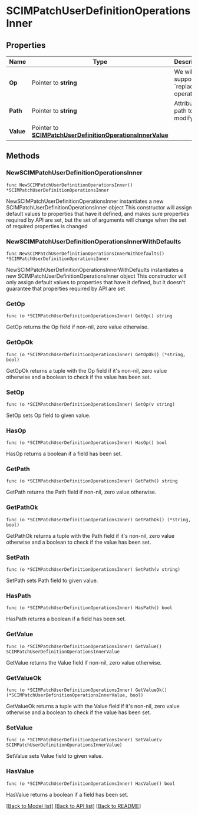 # SCIMPatchUserDefinitionOperationsInner

## Properties

Name | Type | Description | Notes
------------ | ------------- | ------------- | -------------
**Op** | Pointer to **string** | We will only support &#x60;replace&#x60; operation. | [optional] 
**Path** | Pointer to **string** | Attribute path to modify | [optional] 
**Value** | Pointer to [**SCIMPatchUserDefinitionOperationsInnerValue**](SCIMPatchUserDefinitionOperationsInnerValue.md) |  | [optional] 

## Methods

### NewSCIMPatchUserDefinitionOperationsInner

`func NewSCIMPatchUserDefinitionOperationsInner() *SCIMPatchUserDefinitionOperationsInner`

NewSCIMPatchUserDefinitionOperationsInner instantiates a new SCIMPatchUserDefinitionOperationsInner object
This constructor will assign default values to properties that have it defined,
and makes sure properties required by API are set, but the set of arguments
will change when the set of required properties is changed

### NewSCIMPatchUserDefinitionOperationsInnerWithDefaults

`func NewSCIMPatchUserDefinitionOperationsInnerWithDefaults() *SCIMPatchUserDefinitionOperationsInner`

NewSCIMPatchUserDefinitionOperationsInnerWithDefaults instantiates a new SCIMPatchUserDefinitionOperationsInner object
This constructor will only assign default values to properties that have it defined,
but it doesn't guarantee that properties required by API are set

### GetOp

`func (o *SCIMPatchUserDefinitionOperationsInner) GetOp() string`

GetOp returns the Op field if non-nil, zero value otherwise.

### GetOpOk

`func (o *SCIMPatchUserDefinitionOperationsInner) GetOpOk() (*string, bool)`

GetOpOk returns a tuple with the Op field if it's non-nil, zero value otherwise
and a boolean to check if the value has been set.

### SetOp

`func (o *SCIMPatchUserDefinitionOperationsInner) SetOp(v string)`

SetOp sets Op field to given value.

### HasOp

`func (o *SCIMPatchUserDefinitionOperationsInner) HasOp() bool`

HasOp returns a boolean if a field has been set.

### GetPath

`func (o *SCIMPatchUserDefinitionOperationsInner) GetPath() string`

GetPath returns the Path field if non-nil, zero value otherwise.

### GetPathOk

`func (o *SCIMPatchUserDefinitionOperationsInner) GetPathOk() (*string, bool)`

GetPathOk returns a tuple with the Path field if it's non-nil, zero value otherwise
and a boolean to check if the value has been set.

### SetPath

`func (o *SCIMPatchUserDefinitionOperationsInner) SetPath(v string)`

SetPath sets Path field to given value.

### HasPath

`func (o *SCIMPatchUserDefinitionOperationsInner) HasPath() bool`

HasPath returns a boolean if a field has been set.

### GetValue

`func (o *SCIMPatchUserDefinitionOperationsInner) GetValue() SCIMPatchUserDefinitionOperationsInnerValue`

GetValue returns the Value field if non-nil, zero value otherwise.

### GetValueOk

`func (o *SCIMPatchUserDefinitionOperationsInner) GetValueOk() (*SCIMPatchUserDefinitionOperationsInnerValue, bool)`

GetValueOk returns a tuple with the Value field if it's non-nil, zero value otherwise
and a boolean to check if the value has been set.

### SetValue

`func (o *SCIMPatchUserDefinitionOperationsInner) SetValue(v SCIMPatchUserDefinitionOperationsInnerValue)`

SetValue sets Value field to given value.

### HasValue

`func (o *SCIMPatchUserDefinitionOperationsInner) HasValue() bool`

HasValue returns a boolean if a field has been set.


[[Back to Model list]](../README.md#documentation-for-models) [[Back to API list]](../README.md#documentation-for-api-endpoints) [[Back to README]](../README.md)


